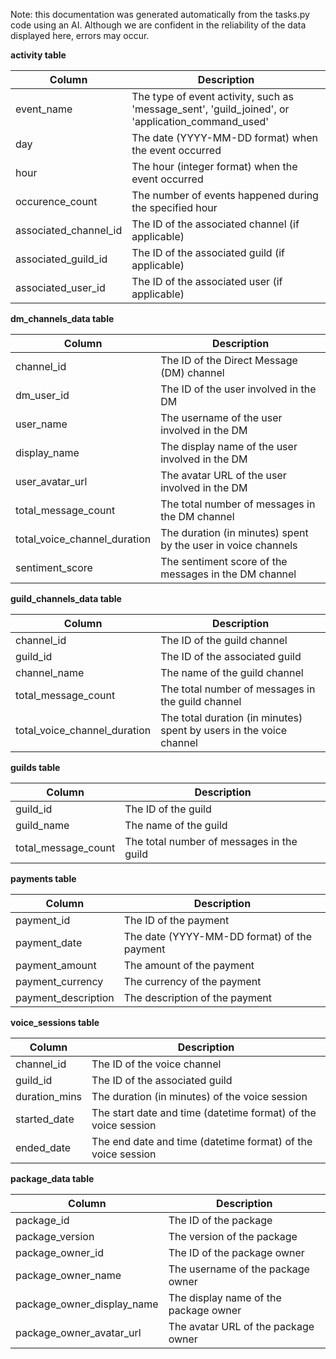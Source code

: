 Note: this documentation was generated automatically from the tasks.py code using an AI. Although we are confident in the reliability of the data displayed here, errors may occur.


**activity table**

|Column|Description|
|------|-----------|
|event_name|The type of event activity, such as 'message_sent', 'guild_joined', or 'application_command_used'|
|day|The date (YYYY-MM-DD format) when the event occurred|
|hour|The hour (integer format) when the event occurred|
|occurence_count|The number of events happened during the specified hour|
|associated_channel_id|The ID of the associated channel (if applicable)|
|associated_guild_id|The ID of the associated guild (if applicable)|
|associated_user_id|The ID of the associated user (if applicable)|

**dm_channels_data table**

|Column|Description|
|------|-----------|
|channel_id|The ID of the Direct Message (DM) channel|
|dm_user_id|The ID of the user involved in the DM|
|user_name|The username of the user involved in the DM|
|display_name|The display name of the user involved in the DM|
|user_avatar_url|The avatar URL of the user involved in the DM|
|total_message_count|The total number of messages in the DM channel|
|total_voice_channel_duration|The duration (in minutes) spent by the user in voice channels|
|sentiment_score|The sentiment score of the messages in the DM channel|

**guild_channels_data table**

|Column|Description|
|------|-----------|
|channel_id|The ID of the guild channel|
|guild_id|The ID of the associated guild|
|channel_name|The name of the guild channel|
|total_message_count|The total number of messages in the guild channel|
|total_voice_channel_duration|The total duration (in minutes) spent by users in the voice channel|

**guilds table**

|Column|Description|
|------|-----------|
|guild_id|The ID of the guild|
|guild_name|The name of the guild|
|total_message_count|The total number of messages in the guild|

**payments table**

|Column|Description|
|------|-----------|
|payment_id|The ID of the payment|
|payment_date|The date (YYYY-MM-DD format) of the payment|
|payment_amount|The amount of the payment|
|payment_currency|The currency of the payment|
|payment_description|The description of the payment|

**voice_sessions table**

|Column|Description|
|------|-----------|
|channel_id|The ID of the voice channel|
|guild_id|The ID of the associated guild|
|duration_mins|The duration (in minutes) of the voice session|
|started_date|The start date and time (datetime format) of the voice session|
|ended_date|The end date and time (datetime format) of the voice session|

**package_data table**

|Column|Description|
|------|-----------|
|package_id|The ID of the package|
|package_version|The version of the package|
|package_owner_id|The ID of the package owner|
|package_owner_name|The username of the package owner|
|package_owner_display_name|The display name of the package owner|
|package_owner_avatar_url|The avatar URL of the package owner|